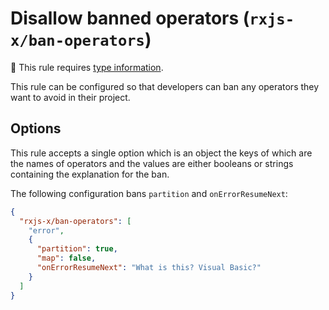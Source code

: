 # Disallow banned operators (`rxjs-x/ban-operators`)

💭 This rule requires [type information](https://typescript-eslint.io/linting/typed-linting).

<!-- end auto-generated rule header -->

This rule can be configured so that developers can ban any operators they want to avoid in their project.

## Options

This rule accepts a single option which is an object the keys of which are the names of operators and the values are either booleans or strings containing the explanation for the ban.

The following configuration bans `partition` and `onErrorResumeNext`:

```json
{
  "rxjs-x/ban-operators": [
    "error",
    {
      "partition": true,
      "map": false,
      "onErrorResumeNext": "What is this? Visual Basic?"
    }
  ]
}
```

